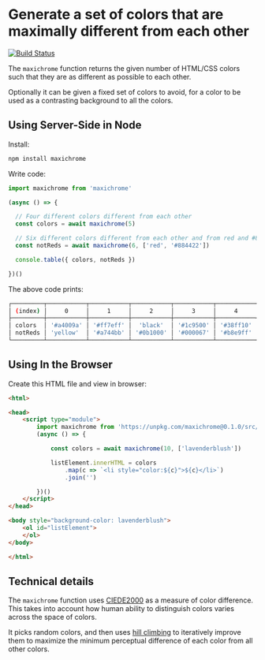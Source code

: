 # Generate a set of colors that are maximally different from each other

[![Build Status](https://travis-ci.com/eobrain/maxichrome.svg?branch=master)][1]

The `maxichrome` function returns the given number of HTML/CSS colors such that they are as different as possible to each other.

Optionally it can be given a fixed set of colors to avoid, for a color to be used as a contrasting background to all the colors.

## Using Server-Side in Node

Install:

```sh
npm install maxichrome
```

Write code:

```js
import maxichrome from 'maxichrome'

(async () => {

  // Four different colors different from each other
  const colors = await maxichrome(5)

  // Six different colors different from each other and from red and #884422
  const notReds = await maxichrome(6, ['red', '#884422'])

  console.table({ colors, notReds })

})()
```

The above code prints:

```sh
┌─────────┬───────────┬───────────┬───────────┬───────────┬───────────┬───────────┐
│ (index) │     0     │     1     │     2     │     3     │     4     │     5     │
├─────────┼───────────┼───────────┼───────────┼───────────┼───────────┼───────────┤
│ colors  │ '#a4009a' │ '#ff7eff' │  'black'  │ '#1c9500' │ '#38ff10' │           │
│ notReds │ 'yellow'  │ '#a744bb' │ '#0b1000' │ '#000067' │ '#b8e9ff' │ '#41eb59' │
└─────────┴───────────┴───────────┴───────────┴───────────┴───────────┴───────────┘
```

## Using In the Browser

Create this HTML file and view in browser:

```html
<html>

<head>
    <script type="module">
        import maxichrome from 'https://unpkg.com/maxichrome@0.1.0/src/web/index.js?module'
        (async () => {

            const colors = await maxichrome(10, ['lavenderblush'])

            listElement.innerHTML = colors
                .map(c => `<li style="color:${c}">${c}</li>`)
                .join('')

        })()
    </script>
</head>

<body style="background-color: lavenderblush">
    <ol id="listElement">
    </ol>
</body>

</html>
```

<div style="background-color: lavenderblush">
    <ol id="listElement">
    </ol>
</div>

<script 
  type="module">
    import maxichrome from 'https://unpkg.com/maxichrome@0.1.0/src/web/index.js?module'
    (async () => {
        const colors = await maxichrome(10, ['lavenderblush'])
        listElement.innerHTML = colors
            .map(c => `<li style="color:${c}">${c}</li>`)
            .join('')
    })()
</script>

## Technical details

The `maxichrome` function uses [CIEDE2000][2] as a measure of color difference.  This takes into account how human ability to distinguish colors varies across the space of colors.

It picks random colors, and then uses [hill climbing][3] to iteratively improve them to maximize the minimum perceptual difference of each color from all other colors.

[1]: https://travis-ci.com/eobrain/maxichrome
[2]: https://en.wikipedia.org/wiki/Color_difference#CIEDE2000
[3]: https://en.wikipedia.org/wiki/Hill_climbing
